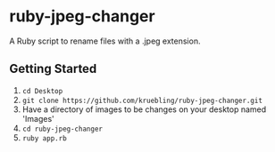 # ruby-jpeg-changer
A Ruby script to rename files with a .jpeg extension.

## Getting Started

  1. `cd Desktop`
  2. `git clone https://github.com/kruebling/ruby-jpeg-changer.git`
  3. Have a directory of images to be changes on your desktop named 'Images'
  4. `cd ruby-jpeg-changer`
  5. `ruby app.rb`

